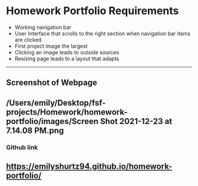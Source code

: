 # Homework Portfolio Requirements

* Working navigation bar
* User Interface that scrolls to the right section when navigation bar items are clicked
* First project image the largest
* Clicking an image leads to outside sources
* Resizing page leads to a layout that adapts
---

## Screenshot of Webpage
/Users/emily/Desktop/fsf-projects/Homework/homework-portfolio/images/Screen Shot 2021-12-23 at 7.14.08 PM.png
---
### Github link
https://emilyshurtz94.github.io/homework-portfolio/
---